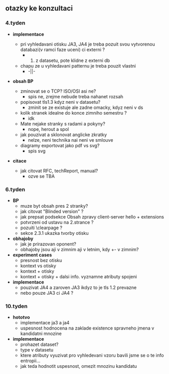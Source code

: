 ## otazky ke konzultaci
### 4.tyden
 - __implementace__
    - pri vyhledavani otisku JA3, JA4 je treba pozuit svou vytvorenou databazi(v ramci faze uceni) ci externi ?
      - 1. z datasetu, pote klidne z externi db
    - chapu ze u vyhledavani patternu je treba pouzit vlastni
      - -||-

 - __obsah BP__
    - zminovat se o TCP? ISO/OSI asi ne?
      - spis ne, zrejme nebude treba nahanet rozsah
    - popisovat tls1.3 kdyz neni v datasetu?
      - zminit se ze existuje ale zadne omacky, kdyz neni v ds
    - kolik stranek idealne do konce zimniho semestru ?
      - idk
    - Mate nejake stranky s radami a pokyny?
      - nope, herout a spol
    - jak pouzivat a sklonovat anglicke zkratky
      - nelze, neni technika nai neni ve smlouve
    - diagramy exportovat jako pdf vs svg?
      - spis svg

 - __citace__
   - jak citovat RFC, techReport, manual?
      - ozve se TBA
### 6.tyden
 - __BP__
    - muze byt obsah pres 2 stranky?
    - jak citovat "Blinded version" ?
    - jak prepsat podsekce Obsah zpravy client-server hello + extensions
    - potvrzeni od ustavu na 2.strance ?
    - pozuiti \clearpage ?
    - sekce 2.3.1 ukazka tvorby otisku
 - __obhajoby__
    - jak je prirazovan oponent?
    - obhajoby jsou aji v zimnim aji v letnim, kdy +- v zimnim?
 - __experiment cases__
    - presnost bez otisku
    - kontext vs otisky
    - kontext + otisky
    - kontext + otisky + dalsi info. vyznamne atributy spojeni 
 - __implementace__
    - pouzivat JA4 a zaroven JA3 ikdyz to je tls 1.2 prevazne
    - nebo pouze JA3 ci JA4 ?
### 10.tyden
  - __hototvo__
    - implementace ja3 a ja4
    - uspesnost hodnocena na zaklade existence spravneho jmena v kandidatni mnozine
  - __implementace__
    - prohazet dataset?
    - type v datasetu
    - ktere atributy vyuzivat pro vyhledevani vzoru
        bavili jsme se o te info entropii...
    - jak teda hodnotit uspesnost, omezit mnozinu kandidatu
